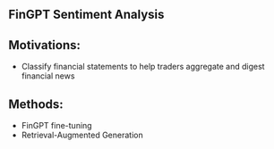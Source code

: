 
## FinGPT Sentiment Analysis

## Motivations:
* Classify financial statements to help traders aggregate and digest financial news
## Methods:
* FinGPT fine-tuning
* Retrieval-Augmented Generation